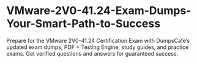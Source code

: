 # VMware-2V0-41.24-Exam-Dumps-Your-Smart-Path-to-Success
Prepare for the VMware 2V0-41.24 Certification Exam with DumpsCafe’s updated exam dumps, PDF + Testing Engine, study guides, and practice exams. Get verified questions and answers for guaranteed success.
